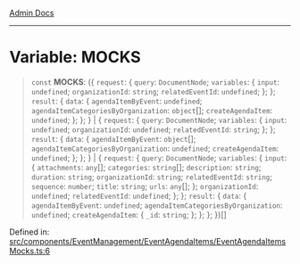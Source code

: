 [Admin Docs](/)

***

# Variable: MOCKS

> `const` **MOCKS**: (\{ `request`: \{ `query`: `DocumentNode`; `variables`: \{ `input`: `undefined`; `organizationId`: `string`; `relatedEventId`: `undefined`; \}; \}; `result`: \{ `data`: \{ `agendaItemByEvent`: `undefined`; `agendaItemCategoriesByOrganization`: `object`[]; `createAgendaItem`: `undefined`; \}; \}; \} \| \{ `request`: \{ `query`: `DocumentNode`; `variables`: \{ `input`: `undefined`; `organizationId`: `undefined`; `relatedEventId`: `string`; \}; \}; `result`: \{ `data`: \{ `agendaItemByEvent`: `object`[]; `agendaItemCategoriesByOrganization`: `undefined`; `createAgendaItem`: `undefined`; \}; \}; \} \| \{ `request`: \{ `query`: `DocumentNode`; `variables`: \{ `input`: \{ `attachments`: `any`[]; `categories`: `string`[]; `description`: `string`; `duration`: `string`; `organizationId`: `string`; `relatedEventId`: `string`; `sequence`: `number`; `title`: `string`; `urls`: `any`[]; \}; `organizationId`: `undefined`; `relatedEventId`: `undefined`; \}; \}; `result`: \{ `data`: \{ `agendaItemByEvent`: `undefined`; `agendaItemCategoriesByOrganization`: `undefined`; `createAgendaItem`: \{ `_id`: `string`; \}; \}; \}; \})[]

Defined in: [src/components/EventManagement/EventAgendaItems/EventAgendaItemsMocks.ts:6](https://github.com/gautam-divyanshu/talawa-admin/blob/69cd9f147d3701d1db7821366b2c564d1fb49f77/src/components/EventManagement/EventAgendaItems/EventAgendaItemsMocks.ts#L6)
